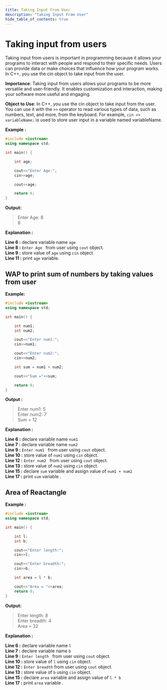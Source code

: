 ```yaml
---
title: Taking Input From User
description: "Taking Input From User"
hide_table_of_contents: true
---
```


# Taking input from users

Taking input from users is important in programming because it allows your programs to interact with people and respond to their specific needs. Users can provide data or make choices that influence how your program works. In C++, you use the cin object to take input from the user.

**Importance**: Taking input from users allows your programs to be more versatile and user-friendly. It enables customization and interaction, making your software more useful and engaging.

**Object to Use**: In C++, you use the cin object to take input from the user. You can use it with the `>>` operator to read various types of data, such as numbers, text, and more, from the keyboard. For example, `cin >> variableName;` is used to store user input in a variable named variableName.

**Example :**

```cpp showLineNumbers = "true"
#include <iostream>
using namespace std;

int main() {

    int age;

    cout<<"Enter Age:";
    cin>>age;

    cout<<age;

    return 0;
}
```

**Output:**

> Enter Age: 8<br/>
> 8

**Explanation :**

**Line 6 :** declare variable name `age` <br/>
**Line 8 :** `Enter Age ` from user using `cout` object. <br/>
**Line 9 :** store value of `age` using `cin` object.<br/>
**Line 11 :** print `age` variable.

## WAP to print sum of numbers by taking values from user

**Example:**

```cpp showLineNumbers = "true"
#include <iostream>
using namespace std;

int main() {

    int num1;
    int num2;

    cout<<"Enter num1:";
    cin>>num1;

    cout<<"Enter num2:";
    cin>>num2;

    int sum = num1 + num2;

    cout<<"Sum ="<<sum;

    return 0;
}
```

**Output :**

> Enter num1: 5<br/>
> Enter num2: 7<br/>
> Sum = 12

**Explanation :**

**Line 6 :** declare variable name `num1` <br/>
**Line 7 :** declare variable name `num2` <br/>
**Line 9 :** `Enter num1 ` from user using `cout` object. <br/>
**Line 10 :** store value of `num1` using `cin` object.<br/>
**Line 12 :** `Enter num2 ` from user using `cout` object. <br/>
**Line 13 :** store value of `num2` using `cin` object.<br/>
**Line 15 :** declare `sum` variable and assign value of `num1 + num2`<br/>
**Line 17 :** print `sum` variable .

## Area of Reactangle

**Example :**

```cpp showLineNumbers = "true"
#include <iostream>
using namespace std;

int main() {

    int l;
    int b;

    cout<<"Enter length:";
    cin>>l;

    cout<<"Enter breadth:";
    cin>>b;

    int area = l * b;

    cout<<"Area = "<<area;
    return 0;
}
```

**Output:**

> Enter length: 8<br/>
> Enter breadth: 4<br/>
> Area = 32

**Explanation :**

**Line 6 :** declare variable name `l` <br/>
**Line 7 :** declare variable name `b` <br/>
**Line 9 :** `Enter length ` from user using `cout` object. <br/>
**Line 10 :** store value of `l` using `cin` object.<br/>
**Line 12 :** `Enter breadth` from user using `cout` object. <br/>
**Line 13 :** store value of `b` using `cin` object.<br/>
**Line 15 :** declare `area` variable and assign value of `l * b`<br/>
**Line 17 :** print `area` variable .
